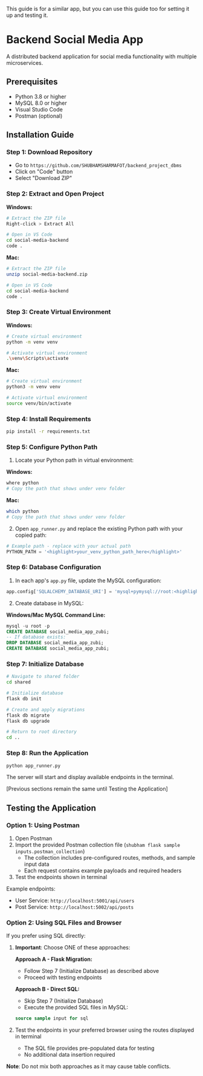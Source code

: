 
This guide is for a similar app, but you can use this guide too for setting it up and testing it.



# Backend Social Media App

A distributed backend application for social media functionality with multiple microservices.

## Prerequisites

- Python 3.8 or higher
- MySQL 8.0 or higher
- Visual Studio Code
- Postman (optional)

## Installation Guide

### Step 1: Download Repository
- Go to `https://github.com/SHUBHAMSHARMAFOT/backend_project_dbms`
- Click on "Code" button
- Select "Download ZIP"

### Step 2: Extract and Open Project
**Windows:**
```bash
# Extract the ZIP file
Right-click > Extract All

# Open in VS Code
cd social-media-backend
code .
```

**Mac:**
```bash
# Extract the ZIP file
unzip social-media-backend.zip

# Open in VS Code
cd social-media-backend
code .
```

### Step 3: Create Virtual Environment

**Windows:**
```bash
# Create virtual environment
python -m venv venv

# Activate virtual environment
.\venv\Scripts\activate
```

**Mac:**
```bash
# Create virtual environment
python3 -m venv venv

# Activate virtual environment
source venv/bin/activate
```

### Step 4: Install Requirements
```bash
pip install -r requirements.txt
```

### Step 5: Configure Python Path

1. Locate your Python path in virtual environment:

**Windows:**
```bash
where python
# Copy the path that shows under venv folder
```

**Mac:**
```bash
which python
# Copy the path that shows under venv folder
```

2. Open `app_runner.py` and replace the existing Python path with your copied path:
```python
# Example path - replace with your actual path
PYTHON_PATH = '<highlight>your_venv_python_path_here</highlight>'
```

### Step 6: Database Configuration

1. In each app's `app.py` file, update the MySQL configuration:
```python
app.config['SQLALCHEMY_DATABASE_URI'] = 'mysql+pymysql://root:<highlight>your_mysql_password</highlight>@localhost/<highlight>your_database_name</highlight>'
```

2. Create database in MySQL:

**Windows/Mac MySQL Command Line:**
```sql
mysql -u root -p
CREATE DATABASE social_media_app_zubi;
-- If database exists:
DROP DATABASE social_media_app_zubi;
CREATE DATABASE social_media_app_zubi;
```

### Step 7: Initialize Database

```bash
# Navigate to shared folder
cd shared

# Initialize database
flask db init

# Create and apply migrations
flask db migrate
flask db upgrade

# Return to root directory
cd ..
```

### Step 8: Run the Application
```bash
python app_runner.py
```

The server will start and display available endpoints in the terminal.

[Previous sections remain the same until Testing the Application]

## Testing the Application

### Option 1: Using Postman
1. Open Postman
2. Import the provided Postman collection file (`shubham flask sample inputs.postman_collection`)
   - The collection includes pre-configured routes, methods, and sample input data
   - Each request contains example payloads and required headers
3. Test the endpoints shown in terminal

Example endpoints:
- User Service: `http://localhost:5001/api/users`
- Post Service: `http://localhost:5002/api/posts`

### Option 2: Using SQL Files and Browser
If you prefer using SQL directly:

1. **Important**: Choose ONE of these approaches:
   
   **Approach A - Flask Migration:**
   - Follow Step 7 (Initialize Database) as described above
   - Proceed with testing endpoints
   
   **Approach B - Direct SQL:**
   - Skip Step 7 (Initialize Database)
   - Execute the provided SQL files in MySQL:
   ```sql
   source sample input for sql
   ```

2. Test the endpoints in your preferred browser using the routes displayed in terminal
   - The SQL file provides pre-populated data for testing
   - No additional data insertion required

**Note**: Do not mix both approaches as it may cause table conflicts.
